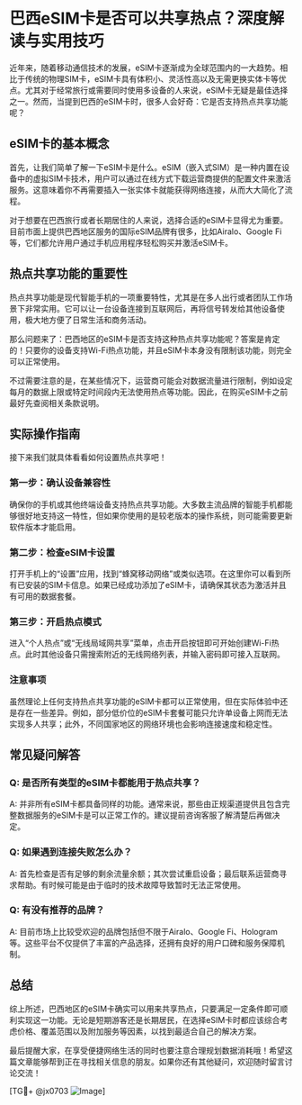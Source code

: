 # 巴西eSIM卡是否可以共享热点？深度解读与实用技巧

近年来，随着移动通信技术的发展，eSIM卡逐渐成为全球范围内的一大趋势。相比于传统的物理SIM卡，eSIM卡具有体积小、灵活性高以及无需更换实体卡等优点。尤其对于经常旅行或需要同时使用多设备的人来说，eSIM卡无疑是最佳选择之一。然而，当提到巴西的eSIM卡时，很多人会好奇：它是否支持热点共享功能呢？

## eSIM卡的基本概念

首先，让我们简单了解一下eSIM卡是什么。eSIM（嵌入式SIM）是一种内置在设备中的虚拟SIM卡技术，用户可以通过在线方式下载运营商提供的配置文件来激活服务。这意味着你不再需要插入一张实体卡就能获得网络连接，从而大大简化了流程。

对于想要在巴西旅行或者长期居住的人来说，选择合适的eSIM卡显得尤为重要。目前市面上提供巴西地区服务的国际eSIM品牌有很多，比如Airalo、Google Fi等，它们都允许用户通过手机应用程序轻松购买并激活eSIM卡。

## 热点共享功能的重要性

热点共享功能是现代智能手机的一项重要特性，尤其是在多人出行或者团队工作场景下非常实用。它可以让一台设备连接到互联网后，再将信号转发给其他设备使用，极大地方便了日常生活和商务活动。

那么问题来了：巴西地区的eSIM卡是否支持这种热点共享功能呢？答案是肯定的！只要你的设备支持Wi-Fi热点功能，并且eSIM卡本身没有限制该功能，则完全可以正常使用。

不过需要注意的是，在某些情况下，运营商可能会对数据流量进行限制，例如设定每月的数据上限或特定时间段内无法使用热点等功能。因此，在购买eSIM卡之前最好先查阅相关条款说明。

## 实际操作指南

接下来我们就具体看看如何设置热点共享吧！

### 第一步：确认设备兼容性
确保你的手机或其他终端设备支持热点共享功能。大多数主流品牌的智能手机都能够很好地支持这一特性，但如果你使用的是较老版本的操作系统，则可能需要更新软件版本才能启用。

### 第二步：检查eSIM卡设置
打开手机上的“设置”应用，找到“蜂窝移动网络”或类似选项。在这里你可以看到所有已安装的SIM卡信息。如果已经成功添加了eSIM卡，请确保其状态为激活并且有可用的数据套餐。

### 第三步：开启热点模式
进入“个人热点”或“无线局域网共享”菜单，点击开启按钮即可开始创建Wi-Fi热点。此时其他设备只需搜索附近的无线网络列表，并输入密码即可接入互联网。

### 注意事项
虽然理论上任何支持热点共享功能的eSIM卡都可以正常使用，但在实际体验中还是存在一些差异。例如，部分低价位的eSIM卡套餐可能只允许单设备上网而无法实现多人共享；此外，不同国家地区的网络环境也会影响连接速度和稳定性。

## 常见疑问解答

### Q: 是否所有类型的eSIM卡都能用于热点共享？
A: 并非所有eSIM卡都具备同样的功能。通常来说，那些由正规渠道提供且包含完整数据服务的eSIM卡是可以正常工作的。建议提前咨询客服了解清楚后再做决定。

### Q: 如果遇到连接失败怎么办？
A: 首先检查是否有足够的剩余流量余额；其次尝试重启设备；最后联系运营商寻求帮助。有时候可能是由于临时的技术故障导致暂时无法正常使用。

### Q: 有没有推荐的品牌？
A: 目前市场上比较受欢迎的品牌包括但不限于Airalo、Google Fi、Hologram等。这些平台不仅提供了丰富的产品选择，还拥有良好的用户口碑和服务保障机制。

## 总结

综上所述，巴西地区的eSIM卡确实可以用来共享热点，只要满足一定条件即可顺利实现这一功能。无论是短期游客还是长期居民，在选择eSIM卡时都应该综合考虑价格、覆盖范围以及附加服务等因素，以找到最适合自己的解决方案。

最后提醒大家，在享受便捷网络生活的同时也要注意合理规划数据消耗哦！希望这篇文章能够帮到正在寻找相关信息的朋友。如果你还有其他疑问，欢迎随时留言讨论交流！

[TG💪+ @jx0703 ![Image](https://github.com/user-attachments/assets/dbca1d08-cadb-493c-b0ec-ad6f7a83f270)]